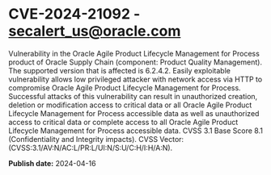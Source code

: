 # CVE-2024-21092 - secalert_us@oracle.com

Vulnerability in the Oracle Agile Product Lifecycle Management for Process product of Oracle Supply Chain (component: Product Quality Management).   The supported version that is affected is 6.2.4.2. Easily exploitable vulnerability allows low privileged attacker with network access via HTTP to compromise Oracle Agile Product Lifecycle Management for Process.  Successful attacks of this vulnerability can result in  unauthorized creation, deletion or modification access to critical data or all Oracle Agile Product Lifecycle Management for Process accessible data as well as  unauthorized access to critical data or complete access to all Oracle Agile Product Lifecycle Management for Process accessible data. CVSS 3.1 Base Score 8.1 (Confidentiality and Integrity impacts).  CVSS Vector: (CVSS:3.1/AV:N/AC:L/PR:L/UI:N/S:U/C:H/I:H/A:N).

**Publish date:** 2024-04-16
